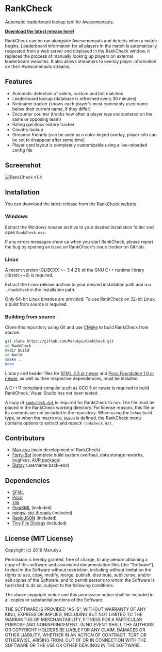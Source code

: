 # RankCheck

Automatic leaderboard lookup tool for Awesomenauts.

**[Download the latest release here!](https://rankcheck.marukyu.de/)**

RankCheck can be run alongside Awesomenauts and detects when a match begins. Leaderboard information for all players in
the match is automatically requested from a web server and displayed in the RankCheck window. It replaces the process
of manually looking up players on external leaderboard websites. It also allows streamers to overlay player information
on their Awesomenauts streams.

## Features

* Automatic detection of online, custom and bot matches
* Leaderboard lookup (database is refreshed every 30 minutes)
* Nickname tracker (shows each player's most commonly used name below their current name, if they differ)
* Encounter counter (tracks how often a player was encountered on the same or opposing team)
* Rating gain/loss history tracker
* Country lookup
* Streamer friendly (can be used as a color-keyed overlay, player info can be set to disappear after some time)
* Player card layout is completely customizable using a live-reloaded config file

## Screenshot

![RankCheck v1.4](https://i.imgur.com/ZCttB1v.png)

## Installation

You can download the latest release from the [RankCheck website](https://rankcheck.marukyu.de/).

### Windows

Extract the Windows release archive to your desired installation folder and open `RankCheck.exe`.

If any errors messages show up when you start RankCheck, please report the bug by opening an issue on RankCheck's issue
tracker on GitHub.

### Linux

A recent version (GLIBCXX >= 3.4.21) of the GNU C++ runtime library (libstdc++6) is required.

Extract the Linux release archive to your desired installation path and run `./RankCheck` in the installation path.

Only 64-bit Linux binaries are provided. To use RankCheck on 32-bit Linux, a build from source is required.

### Building from source

Clone this repository using Git and use [CMake](https://cmake.org) to build RankCheck from source.

```sh
git clone https://github.com/Marukyu/RankCheck.git
cd RankCheck
mkdir build
cd build
cmake ..
make
```

Library and header files for [SFML 2.3 or newer](https://sfml-dev.org) and [Poco Foundation 1.9 or
newer](https://pocoproject.org/), as well as their respective dependencies, must be installed.

A C++11 compliant compiler such as GCC 5 or newer is required to build RankCheck. Visual Studio has not been tested.

A copy of [`rankcheck.dat`](https://rankcheck.marukyu.de/files/rankcheck.dat) is required for RankCheck to run. The
file must be placed in the RankCheck working directory. For license reasons, this file or its contents are not included 
in the repository. When using the `Debug` build type, or when the macro `WOS_DEBUG` is defined, the RankCheck menu
contains options to extract and repack `rankcheck.dat`.

## Contributors

* [Marukyu](https://github.com/Marukyu) (main development of RankCheck)
* [Forty-Bot](https://github.com/Forty-Bot) (complete build system overhaul, data storage reworks, bugfixes,
[AUR package](https://aur.archlinux.org/packages/rankcheck/))
* [Blatoy](https://github.com/Blatoy) (username back-end)

## Dependencies

* [SFML](https://sfml-dev.org)
* [Poco](https://pocoproject.org/)
* [zlib](https://www.zlib.net/)
* [PugiXML](https://pugixml.org/) (included)
* [mingw-std-threads](https://github.com/meganz/mingw-std-threads) (included)
* [RapidJSON](http://rapidjson.org/) (included)
* [Tiny File Dialogs](https://sourceforge.net/projects/tinyfiledialogs/) (included)

## License (MIT License)

Copyright (c) 2018 Marukyu

Permission is hereby granted, free of charge, to any person obtaining a copy of this software and associated 
documentation files (the "Software"), to deal in the Software without restriction, including without limitation the 
rights to use, copy, modify, merge, publish, distribute, sublicense, and/or sell copies of the Software, and to permit 
persons to whom the Software is furnished to do so, subject to the following conditions:

The above copyright notice and this permission notice shall be included in all copies or substantial portions of the 
Software.

THE SOFTWARE IS PROVIDED "AS IS", WITHOUT WARRANTY OF ANY KIND, EXPRESS OR IMPLIED, INCLUDING BUT NOT LIMITED TO THE 
WARRANTIES OF MERCHANTABILITY, FITNESS FOR A PARTICULAR PURPOSE AND NONINFRINGEMENT. IN NO EVENT SHALL THE AUTHORS OR 
COPYRIGHT HOLDERS BE LIABLE FOR ANY CLAIM, DAMAGES OR OTHER LIABILITY, WHETHER IN AN ACTION OF CONTRACT, TORT OR 
OTHERWISE, ARISING FROM, OUT OF OR IN CONNECTION WITH THE SOFTWARE OR THE USE OR OTHER DEALINGS IN THE SOFTWARE.
